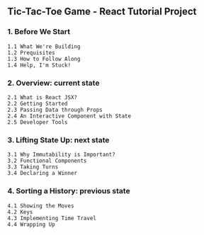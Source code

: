 ## Tic-Tac-Toe Game - React Tutorial Project

### 1. Before We Start
	1.1 What We're Building
	1.2 Prequisites
	1.3 How to Follow Along
	1.4 Help, I'm Stuck!
	
### 2. Overview: current state
	2.1 What is React JSX?
	2.2 Getting Started
	2.3 Passing Data through Props
	2.4 An Interactive Component with State
	2.5 Developer Tools
	
### 3. Lifting State Up: next state
	3.1 Why Immutability is Important?
	3.2 Functional Components
	3.3 Taking Turns
	3.4 Declaring a Winner
	
### 4. Sorting a History: previous state
	4.1 Showing the Moves
	4.2 Keys
	4.3 Implementing Time Travel
	4.4 Wrapping Up
	